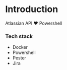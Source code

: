 # Introduction

Atlassian API ❤️ Powershell

### Tech stack 

- Docker
- Powershell
- Pester
- Jira

